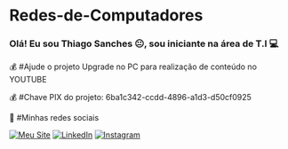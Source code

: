 # Redes-de-Computadores

### Olá! Eu sou Thiago Sanches 😐,  sou iniciante na área de T.I 💻

💰 #Ajude o projeto Upgrade no PC para realização de conteúdo no YOUTUBE

💰 #Chave PIX do projeto:
6ba1c342-ccdd-4896-a1d3-d50cf0925

🚀 #Minhas redes sociais

[![Meu Site](https://img.shields.io/badge/Website-000000?style=for-the-badge&logo=About.me&logoColor=white)](https://sanchessky.github.io/site/)
[![LinkedIn](https://img.shields.io/badge/LinkedIn-0077B5?style=for-the-badge&logo=linkedin&logoColor=white)](https://www.linkedin.com/in/thiagosanches07)
[![Instagram](https://img.shields.io/badge/Instagram-E4405F?style=for-the-badge&logo=instagram&logoColor=white)](https://www.instagram.com/tecnologia_do_sanches/)